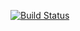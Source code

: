 [![Build Status](https://travis-ci.org/seregazhuk/php-react-cache-memcached.svg?branch=master)](https://travis-ci.org/seregazhuk/php-react-cache-memcached)

